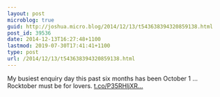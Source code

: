 ```yaml
---
layout: post
microblog: true
guid: http://joshua.micro.blog/2014/12/13/t543638394320859138.html
post_id: 39536
date: 2014-12-13T16:27:48+1100
lastmod: 2019-07-30T17:41:41+1100
type: post
url: /2014/12/13/t543638394320859138.html
---
```

My busiest enquiry day this past six months has been October 1 ... Rocktober must be for lovers. [t.co/P35RHljXR...](http://t.co/P35RHljXRW)
